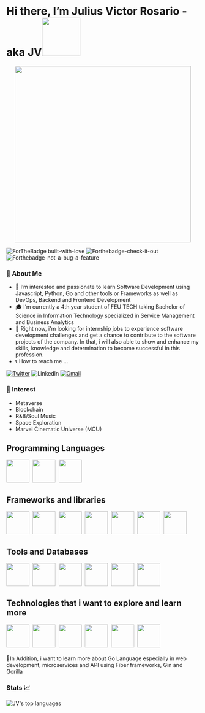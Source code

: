 # Hi there, I’m Julius Victor Rosario - aka JV<img src="https://media.giphy.com/media/Wj7lNjMNDxSmc/giphy.gif" width="100" />

<p align="center">
<img src="https://media.giphy.com/media/SWoSkN6DxTszqIKEqv/giphy.gif" width="460" align="center" />
</p>

![ForTheBadge built-with-love](http://ForTheBadge.com/images/badges/built-with-love.svg)
![Forthebadge-check-it-out](https://forthebadge.com/images/badges/check-it-out.svg)
![Forthebadge-not-a-bug-a-feature](https://forthebadge.com/images/badges/not-a-bug-a-feature.svg)

### 📖 About Me

- 👀 I’m interested and passionate to learn Software Development using Javascript, Python, Go and other tools or Frameworks as well as DevOps, Backend and Frontend Development
- 🎓 I’m currently a 4th year student of FEU TECH taking Bachelor of Science in Information Technology specialized in Service Management and Business Analytics
- 💼 Right now, i'm looking for internship jobs to experience software development challenges and get a chance to contribute to the software projects of the company. In that, i will also able to show and enhance my skills, knowledge and determination to become successful in this profession.
- 📞 How to reach me ...

[![Twitter](https://img.shields.io/badge/twitter-%231DA1F2.svg?style=for-the-badge&logo=Twitter&logoColor=white)](https://twitter.com/juliusrosario06)
![LinkedIn](https://img.shields.io/badge/linkedin-%230077B5.svg?style=for-the-badge&logo=linkedin&logoColor=white)
[![Gmail](https://img.shields.io/badge/Gmail-D14836?style=for-the-badge&logo=gmail&logoColor=white)](https://www.google.com.)

### 📌 Interest

- Metaverse
- Blockchain
- R&B/Soul Music
- Space Exploration
- Marvel Cinematic Universe (MCU)

## Programming Languages

<div>
  <kbd>
    <img  src="https://raw.githubusercontent.com/jmnote/z-icons/master/svg/python.svg" width="60"/> 
  </kbd>
  
  <kbd>
    <img  src="https://raw.githubusercontent.com/jmnote/z-icons/master/svg/javascript.svg" width="60"/> 
  </kbd>
  
  <kbd>
    <img  src="https://raw.githubusercontent.com/jmnote/z-icons/master/svg/go.svg" width="60"/> 
  </kbd>
  
</div>

## Frameworks and libraries

<div>
  
  <kbd>
    <img src="https://cdn.jsdelivr.net/gh/devicons/devicon/icons/react/react-original.svg" width="60" />
  </kbd>
  <kbd>
    <img src="https://cdn.jsdelivr.net/gh/devicons/devicon/icons/django/django-original.svg" width="60" />
  </kbd>
  <kbd>
    <img src="https://cdn.jsdelivr.net/gh/devicons/devicon/icons/nextjs/nextjs-original-wordmark.svg" width="60" />
  </kbd>
  <kbd>
    <img src="https://cdn.jsdelivr.net/gh/devicons/devicon/icons/nodejs/nodejs-original.svg" width="60" />
  </kbd>
  <kbd>
    <img src="https://cdn.jsdelivr.net/gh/devicons/devicon/icons/redux/redux-original.svg" width="60" />
  </kbd>
  <kbd>
    <img src="https://cdn.jsdelivr.net/gh/devicons/devicon/icons/materialui/materialui-original.svg" width="60" />
  </kbd>
  <kbd>
    <img src="https://cdn.jsdelivr.net/gh/devicons/devicon/icons/express/express-original-wordmark.svg" width="60" />
  </kbd>
  
</div>

## Tools and Databases

<div>
  <kbd>
    <img src="https://cdn.jsdelivr.net/gh/devicons/devicon/icons/git/git-original.svg"  width="60"/>
  </kbd>
  
  <kbd>
    <img src="https://cdn.jsdelivr.net/gh/devicons/devicon/icons/figma/figma-original.svg" width="60" />
  </kbd>
  
  
  <kbd>
    <img src="https://cdn.jsdelivr.net/gh/devicons/devicon/icons/heroku/heroku-original.svg" width="60" />
  </kbd>
    
  <kbd>
    <img src="https://cdn.jsdelivr.net/gh/devicons/devicon/icons/vscode/vscode-original.svg" width="60" />
  </kbd>
  
  <kbd>
    <img src="https://cdn.jsdelivr.net/gh/devicons/devicon/icons/postgresql/postgresql-original.svg" width="60" />
  </kbd>
  
  <kbd>
   <img src="https://cdn.jsdelivr.net/gh/devicons/devicon/icons/mongodb/mongodb-original.svg" width="60" />
  </kbd>
  
  </div>
  
  ## Technologies that i want to explore and learn more
  
  <div>
    <kbd>
      <img src="https://cdn.jsdelivr.net/gh/devicons/devicon/icons/graphql/graphql-plain.svg" width="60" />
  </kbd>
  <kbd>
    <img src="https://cdn.jsdelivr.net/gh/devicons/devicon/icons/sequelize/sequelize-original.svg" width="60" />
  </kbd>
  <kbd>
    <img src="https://cdn.jsdelivr.net/gh/devicons/devicon/icons/docker/docker-original.svg" width="60" />
  </kbd>
  
  <kbd>
    <img src="https://cdn.jsdelivr.net/gh/devicons/devicon/icons/firebase/firebase-plain.svg" width="60" />
  </kbd>
  
   <kbd>
     <img src="https://cdn.jsdelivr.net/gh/devicons/devicon/icons/csharp/csharp-original.svg" width="60" />
  </kbd>
  
  
  <kbd>
    <img src="https://cdn.jsdelivr.net/gh/devicons/devicon/icons/swift/swift-original.svg" width="60" />
  </kbd>
  
  </div>
  <br>
  🌱In Addition, i want to learn more about Go Language especially in web development, microservices and API using Fiber frameworks, Gin and Gorilla


### Stats 📈

![JV's top languages](https://github-readme-stats.vercel.app/api/top-langs/?username=jvicrosario1106&theme=blue-green)
